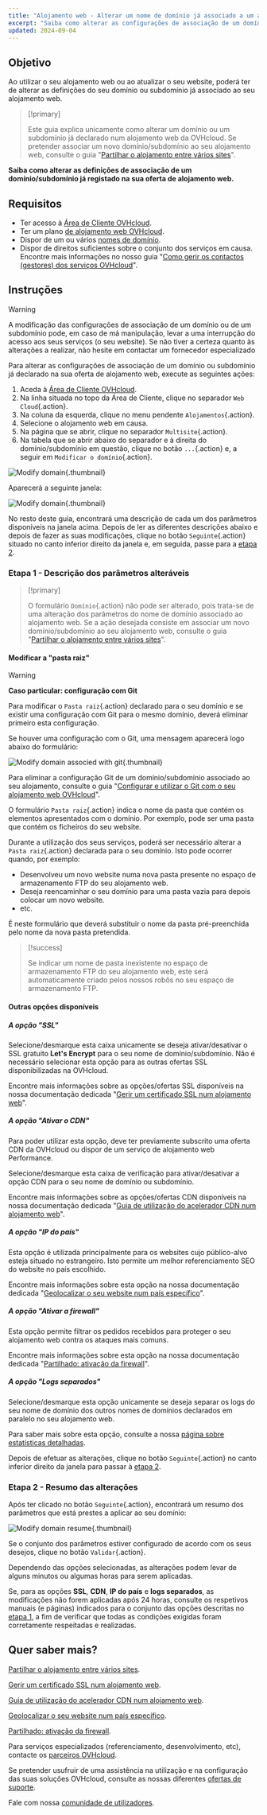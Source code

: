 ```yaml
---
title: "Alojamento web - Alterar um nome de domínio já associado a um alojamento"
excerpt: "Saiba como alterar as configurações de associação de um domínio/subdomínio já declarado na sua oferta de alojamento web"
updated: 2024-09-04
---
```


## Objetivo

Ao utilizar o seu alojamento web ou ao atualizar o seu website, poderá ter de alterar as definições do seu domínio ou subdomínio já associado ao seu alojamento web.

> [!primary]
>
> Este guia explica unicamente como alterar um domínio ou um subdomínio já declarado num alojamento web da OVHcloud. Se pretender associar um novo domínio/subdomínio ao seu alojamento web, consulte o guia "[Partilhar o alojamento entre vários sites](/pages/web_cloud/web_hosting/multisites_configure_multisite)".
>

**Saiba como alterar as definições de associação de um domínio/subdomínio já registado na sua oferta de alojamento web.**

## Requisitos

- Ter acesso à [Área de Cliente OVHcloud](/links/manager).
- Ter um plano [de alojamento web OVHcloud](/links/web/hosting).
- Dispor de um ou vários [nomes de domínio](/links/web/domains).
- Dispor de direitos suficientes sobre o conjunto dos serviços em causa. Encontre mais informações no nosso guia "[Como gerir os contactos (gestores) dos serviços OVHcloud](/pages/account_and_service_management/account_information/managing_contacts)".

## Instruções

> [!warning]
>
> A modificação das configurações de associação de um domínio ou de um subdomínio pode, em caso de má manipulação, levar a uma interrupção do acesso aos seus serviços (o seu website). Se não tiver a certeza quanto às alterações a realizar, não hesite em contactar um fornecedor especializado
>

Para alterar as configurações de associação de um domínio ou subdomínio já declarado na sua oferta de alojamento web, execute as seguintes ações:

1. Aceda à [Área de Cliente OVHcloud](/links/manager).
2. Na linha situada no topo da Área de Cliente, clique no separador `Web Cloud`{.action}.
3. Na coluna da esquerda, clique no menu pendente `Alojamentos`{.action}.
4. Selecione o alojamento web em causa.
5. Na página que se abrir, clique no separador `Multisite`{.action}.
6. Na tabela que se abrir abaixo do separador e à direita do domínio/subdomínio em questão, clique no botão `...`{.action} e, a seguir em `Modificar o domínio`{.action}.

![Modify domain](/pages/assets/screens/control_panel/product-selection/web-cloud/web-hosting/multisite/modify-domain-2.png){.thumbnail}

Aparecerá a seguinte janela:

![Modify domain](/pages/assets/screens/control_panel/product-selection/web-cloud/web-hosting/multisite/modify-a-domain-step-1-all-disabled.png){.thumbnail}

No resto deste guia, encontrará uma descrição de cada um dos parâmetros disponíveis na janela acima. Depois de ler as diferentes descrições abaixo e depois de fazer as suas modificações, clique no botão `Seguinte`{.action} situado no canto inferior direito da janela e, em seguida, passe para a [etapa 2](#step2).

### Etapa 1 - Descrição dos parâmetros alteráveis <a name="step1"></a>

> [!primary]
>
> O formulário `Domínio`{.action} não pode ser alterado, pois trata-se de uma alteração dos parâmetros do nome de domínio associado ao alojamento web. Se a ação desejada consiste em associar um novo domínio/subdomínio ao seu alojamento web, consulte o guia "[Partilhar o alojamento entre vários sites](/pages/web_cloud/web_hosting/multisites_configure_multisite)".
>

#### Modificar a "pasta raiz"

> [!warning]
> **Caso particular: configuração com Git**
>
> Para modificar o `Pasta raiz`{.action} declarado para o seu domínio e se existir uma configuração com Git para o mesmo domínio, deverá eliminar primeiro esta configuração.
>
> Se houver uma configuração com o Git, uma mensagem aparecerá logo abaixo do formulário:
>
> ![Modify domain associed with git](/pages/assets/screens/control_panel/product-selection/web-cloud/web-hosting/multisite/modify-a-domain-step-1-all-disabled-git-message.png){.thumbnail}
>
> Para eliminar a configuração Git de um domínio/subdomínio associado ao seu alojamento, consulte o guia "[Configurar e utilizar o Git com o seu alojamento web OVHcloud](/pages/web_cloud/web_hosting/git_integration_webhosting)".
>

O formulário `Pasta raiz`{.action} indica o nome da pasta que contém os elementos apresentados com o domínio. Por exemplo, pode ser uma pasta que contém os ficheiros do seu website.

Durante a utilização dos seus serviços, poderá ser necessário alterar a `Pasta raiz`{.action} declarada para o seu domínio. Isto pode ocorrer quando, por exemplo:

- Desenvolveu um novo website numa nova pasta presente no espaço de armazenamento FTP do seu alojamento web.
- Deseja reencaminhar o seu domínio para uma pasta vazia para depois colocar um novo website.
- etc.

É neste formulário que deverá substituir o nome da pasta pré-preenchida pelo nome da nova pasta pretendida.

> [!success]
>
> Se indicar um nome de pasta inexistente no espaço de armazenamento FTP do seu alojamento web, este será automaticamente criado pelos nossos robôs no seu espaço de armazenamento FTP.
>

#### Outras opções disponíveis

##### A opção "SSL"

Selecione/desmarque esta caixa unicamente se deseja ativar/desativar o SSL gratuito **Let's Encrypt** para o seu nome de domínio/subdomínio. Não é necessário selecionar esta opção para as outras ofertas SSL disponibilizadas na OVHcloud.

Encontre mais informações sobre as opções/ofertas SSL disponíveis na nossa documentação dedicada "[Gerir um certificado SSL num alojamento web](/pages/web_cloud/web_hosting/ssl_on_webhosting)".

##### A opção "Ativar o CDN"

Para poder utilizar esta opção, deve ter previamente subscrito uma oferta CDN da OVHcloud ou dispor de um serviço de alojamento web Performance.

Selecione/desmarque esta caixa de verificação para ativar/desativar a opção CDN para o seu nome de domínio ou subdomínio.

Encontre mais informações sobre as opções/ofertas CDN disponíveis na nossa documentação dedicada "[Guia de utilização do acelerador CDN num alojamento web](/pages/web_cloud/web_hosting/cdn_how_to_use_cdn)".

##### A opção "IP do país"

Esta opção é utilizada principalmente para os websites cujo público-alvo esteja situado no estrangeiro. Isto permite um melhor referenciamento SEO do website no país escolhido.

Encontre mais informações sobre esta opção na nossa documentação dedicada "[Geolocalizar o seu website num país específico](/pages/web_cloud/web_hosting/multisites_geolocation)".

##### A opção "Ativar a firewall"

Esta opção permite filtrar os pedidos recebidos para proteger o seu alojamento web contra os ataques mais comuns.

Encontre mais informações sobre esta opção na nossa documentação dedicada "[Partilhado: ativação da firewall](/pages/web_cloud/web_hosting/multisites_activating_application_firewall)".

##### A opção "Logs separados"

Selecione/desmarque esta opção unicamente se deseja separar os logs do seu nome de domínio dos outros nomes de domínios declarados em paralelo no seu alojamento web.

Para saber mais sobre esta opção, consulte a nossa [página sobre estatísticas detalhadas](/links/web/hosting-traffic-analysis).

Depois de efetuar as alterações, clique no botão `Seguinte`{.action} no canto inferior direito da janela para passar à [etapa 2](#step2).

### Etapa 2 - Resumo das alterações <a name="step2"></a>

Após ter clicado no botão `Seguinte`{.action}, encontrará um resumo dos parâmetros que está prestes a aplicar ao seu domínio:

![Modify domain resume](/pages/assets/screens/control_panel/product-selection/web-cloud/web-hosting/multisite/modify-domain-step2.png){.thumbnail}

Se o conjunto dos parâmetros estiver configurado de acordo com os seus desejos, clique no botão `Validar`{.action}.

Dependendo das opções selecionadas, as alterações podem levar de alguns minutos ou algumas horas para serem aplicadas.

Se, para as opções **SSL**, **CDN**, **IP do país** e **logs separados**, as modificações não forem aplicadas após 24 horas, consulte os respetivos manuais (e páginas) indicados para o conjunto das opções descritas no [etapa 1](#step1), a fim de verificar que todas as condições exigidas foram corretamente respeitadas e realizadas.

## Quer saber mais?

[Partilhar o alojamento entre vários sites](/pages/web_cloud/web_hosting/multisites_configure_multisite).

[Gerir um certificado SSL num alojamento web](/pages/web_cloud/web_hosting/ssl_on_webhosting).

[Guia de utilização do acelerador CDN num alojamento web](/pages/web_cloud/web_hosting/cdn_how_to_use_cdn).

[Geolocalizar o seu website num país específico](/pages/web_cloud/web_hosting/multisites_geolocation).

[Partilhado: ativação da firewall](/pages/web_cloud/web_hosting/multisites_activating_application_firewall).
 
Para serviços especializados (referenciamento, desenvolvimento, etc), contacte os [parceiros OVHcloud](/links/partner).
 
Se pretender usufruir de uma assistência na utilização e na configuração das suas soluções OVHcloud, consulte as nossas diferentes [ofertas de suporte](/links/support).
 
Fale com nossa [comunidade de utilizadores](/links/community).